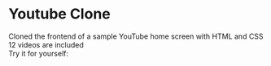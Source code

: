 # Youtube Clone
Cloned the frontend of a sample YouTube home screen with HTML and CSS\
12 videos are included\
Try it for yourself:

